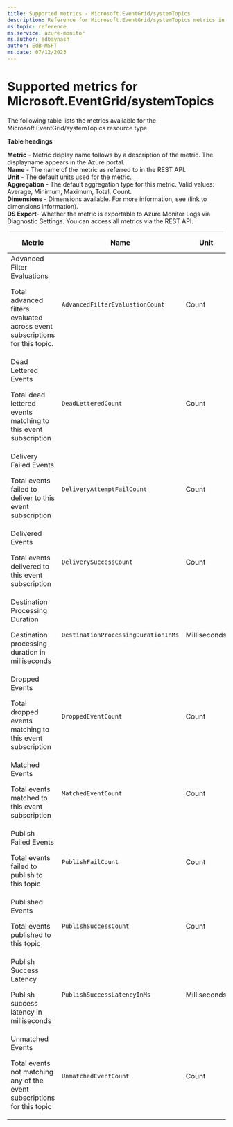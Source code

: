 ```yaml
---
title: Supported metrics - Microsoft.EventGrid/systemTopics
description: Reference for Microsoft.EventGrid/systemTopics metrics in Azure Monitor.
ms.topic: reference
ms.service: azure-monitor
ms.author: edbaynash
author: EdB-MSFT
ms.date: 07/12/2023
---
```

# Supported metrics for Microsoft.EventGrid/systemTopics  
<!-- Data source : arm-->


The following table lists the metrics available for the Microsoft.EventGrid/systemTopics resource type.

  

**Table headings**
  
**Metric** - Metric display name follows by a description of the metric. The displayname appears in the Azure portal.  
**Name** - The name of the metric as referred to in the REST API.  
**Unit** - The default units used for the metric.  
**Aggregation** - The default aggregation type for this metric. Valid values: Average, Minimum, Maximum, Total, Count.  
**Dimensions** - Dimensions available. For more information, see (link to dimensions information).  
**DS Export**- Whether the metric is exportable to Azure Monitor Logs via Diagnostic Settings.  You can access all metrics via the REST API.  
  
  
|Metric|Name|Unit|Aggregation|Dimensions|DS Export|
|---|---|---|---|---|---|
|Advanced Filter Evaluations<p><p>Total advanced filters evaluated across event subscriptions for this topic. |`AdvancedFilterEvaluationCount` |Count |Total |EventSubscriptionName |Yes|
|Dead Lettered Events<p><p>Total dead lettered events matching to this event subscription |`DeadLetteredCount` |Count |Total |DeadLetterReason, EventSubscriptionName |Yes|
|Delivery Failed Events<p><p>Total events failed to deliver to this event subscription |`DeliveryAttemptFailCount` |Count |Total |Error, ErrorType, EventSubscriptionName |No|
|Delivered Events<p><p>Total events delivered to this event subscription |`DeliverySuccessCount` |Count |Total |EventSubscriptionName |Yes|
|Destination Processing Duration<p><p>Destination processing duration in milliseconds |`DestinationProcessingDurationInMs` |Milliseconds |Average |EventSubscriptionName |No|
|Dropped Events<p><p>Total dropped events matching to this event subscription |`DroppedEventCount` |Count |Total |DropReason, EventSubscriptionName |Yes|
|Matched Events<p><p>Total events matched to this event subscription |`MatchedEventCount` |Count |Total |EventSubscriptionName |Yes|
|Publish Failed Events<p><p>Total events failed to publish to this topic |`PublishFailCount` |Count |Total |ErrorType, Error |Yes|
|Published Events<p><p>Total events published to this topic |`PublishSuccessCount` |Count |Total |No Dimensions |Yes|
|Publish Success Latency<p><p>Publish success latency in milliseconds |`PublishSuccessLatencyInMs` |Milliseconds |Total |No Dimensions |Yes|
|Unmatched Events<p><p>Total events not matching any of the event subscriptions for this topic |`UnmatchedEventCount` |Count |Total |No Dimensions |Yes|


<!--Gen Date:  Wed Jul 12 2023 17:59:09 GMT+0300 (Israel Daylight Time)-->